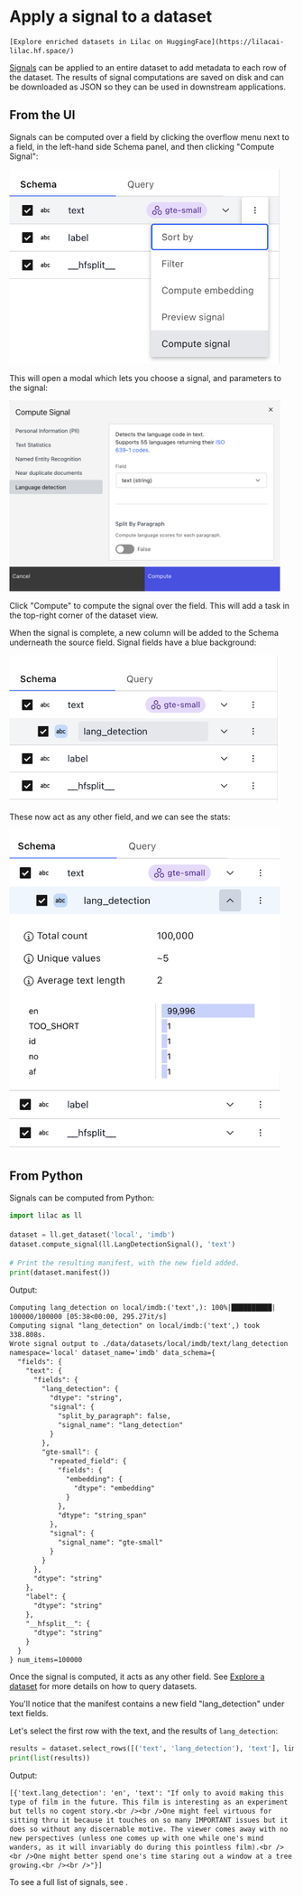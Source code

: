 # Apply a signal to a dataset

```{tip}
[Explore enriched datasets in Lilac on HuggingFace](https://lilacai-lilac.hf.space/)
```

[Signals](../signals/signals.md) can be applied to an entire dataset to add metadata to each row of
the dataset. The results of signal computations are saved on disk and can be downloaded as JSON so
they can be used in downstream applications.

## From the UI

Signals can be computed over a field by clicking the overflow menu next to a field, in the left-hand
side Schema panel, and then clicking "Compute Signal":

<img width=480 src="../_static/dataset/dataset_compute_signal_overflow.png"></img>

This will open a modal which lets you choose a signal, and parameters to the signal:

<img width=480 src="../_static/dataset/dataset_compute_signal_modal.png"></img>

Click "Compute" to compute the signal over the field. This will add a task in the top-right corner
of the dataset view.

When the signal is complete, a new column will be added to the Schema underneath the source field.
Signal fields have a blue background:

<img width=480 src="../_static/dataset/dataset_compute_signal_schema.png"></img>

These now act as any other field, and we can see the stats:

<img width=480 src="../_static/dataset/dataset_compute_signal_stats.png"></img>

## From Python

Signals can be computed from Python:

```python
import lilac as ll

dataset = ll.get_dataset('local', 'imdb')
dataset.compute_signal(ll.LangDetectionSignal(), 'text')

# Print the resulting manifest, with the new field added.
print(dataset.manifest())
```

Output:

```
Computing lang_detection on local/imdb:('text',): 100%|██████████| 100000/100000 [05:38<00:00, 295.27it/s]
Computing signal "lang_detection" on local/imdb:('text',) took 338.808s.
Wrote signal output to ./data/datasets/local/imdb/text/lang_detection
namespace='local' dataset_name='imdb' data_schema={
  "fields": {
    "text": {
      "fields": {
        "lang_detection": {
          "dtype": "string",
          "signal": {
            "split_by_paragraph": false,
            "signal_name": "lang_detection"
          }
        },
        "gte-small": {
          "repeated_field": {
            "fields": {
              "embedding": {
                "dtype": "embedding"
              }
            },
            "dtype": "string_span"
          },
          "signal": {
            "signal_name": "gte-small"
          }
        }
      },
      "dtype": "string"
    },
    "label": {
      "dtype": "string"
    },
    "__hfsplit__": {
      "dtype": "string"
    }
  }
} num_items=100000
```

Once the signal is computed, it acts as any other field. See [Explore a dataset](dataset_explore.md)
for more details on how to query datasets.

You'll notice that the manifest contains a new field "lang_detection" under text fields.

Let's select the first row with the text, and the results of `lang_detection`:

```python
results = dataset.select_rows([('text', 'lang_detection'), 'text'], limit=1)
print(list(results))
```

Output:

```
[{'text.lang_detection': 'en', 'text': "If only to avoid making this type of film in the future. This film is interesting as an experiment but tells no cogent story.<br /><br />One might feel virtuous for sitting thru it because it touches on so many IMPORTANT issues but it does so without any discernable motive. The viewer comes away with no new perspectives (unless one comes up with one while one's mind wanders, as it will invariably do during this pointless film).<br /><br />One might better spend one's time staring out a window at a tree growing.<br /><br />"}]
```

To see a full list of signals, see [](#lilac.signals).
